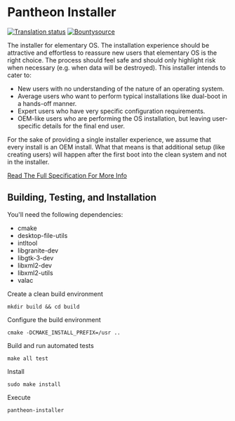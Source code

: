 # Pantheon Installer
[![Translation status](http://weblate.elementary.io/widgets/installer/-/svg-badge.svg)](http://weblate.elementary.io/engage/installer/?utm_source=widget)
[![Bountysource](https://www.bountysource.com/badge/tracker?tracker_id=46189108)](https://www.bountysource.com/trackers/46189108-elementary-pantheon-installer)

The installer for elementary OS. The installation experience should be attractive and effortless to reassure new users that elementary OS is the right choice. The process should feel safe and should only highlight risk when necessary (e.g. when data will be destroyed). This installer intends to cater to:
- New users with no understanding of the nature of an operating system.
- Average users who want to perform typical installations like dual-boot in a hands-off manner.
- Expert users who have very specific configuration requirements.
- OEM-like users who are performing the OS installation, but leaving user-specific details for the final end user.

For the sake of providing a single installer experience, we assume that every install is an OEM install. What that means is that additional setup (like creating users) will happen after the first boot into the clean system and not in the installer.

[Read The Full Specification For More Info](https://docs.google.com/document/d/1Sw07eNjORV1rBEGhlWJmD39BgNBVNbJEJhLzrc_6T0w/edit)

## Building, Testing, and Installation

You'll need the following dependencies:

 - cmake
 - desktop-file-utils
 - intltool
 - libgranite-dev
 - libgtk-3-dev
 - libxml2-dev
 - libxml2-utils
 - valac

Create a clean build environment

    mkdir build && cd build
    
Configure the build environment

    cmake -DCMAKE_INSTALL_PREFIX=/usr ..

Build and run automated tests

    make all test
    
Install

    sudo make install

Execute

    pantheon-installer
